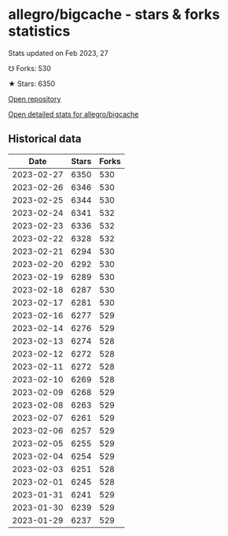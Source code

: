 # allegro/bigcache - stars & forks statistics

Stats updated on Feb 2023, 27

☋ Forks: 530

★ Stars: 6350

[Open repository](https://github.com/allegro/bigcache)

[Open detailed stats for allegro/bigcache](https://reviewgithub.com/rep/allegro/bigcache)

## Historical data
| Date | Stars | Forks |
|------|-------|-------|
| 2023-02-27 | 6350 | 530 | 
| 2023-02-26 | 6346 | 530 | 
| 2023-02-25 | 6344 | 530 | 
| 2023-02-24 | 6341 | 532 | 
| 2023-02-23 | 6336 | 532 | 
| 2023-02-22 | 6328 | 532 | 
| 2023-02-21 | 6294 | 530 | 
| 2023-02-20 | 6292 | 530 | 
| 2023-02-19 | 6289 | 530 | 
| 2023-02-18 | 6287 | 530 | 
| 2023-02-17 | 6281 | 530 | 
| 2023-02-16 | 6277 | 529 | 
| 2023-02-14 | 6276 | 529 | 
| 2023-02-13 | 6274 | 528 | 
| 2023-02-12 | 6272 | 528 | 
| 2023-02-11 | 6272 | 528 | 
| 2023-02-10 | 6269 | 528 | 
| 2023-02-09 | 6268 | 529 | 
| 2023-02-08 | 6263 | 529 | 
| 2023-02-07 | 6261 | 529 | 
| 2023-02-06 | 6257 | 529 | 
| 2023-02-05 | 6255 | 529 | 
| 2023-02-04 | 6254 | 529 | 
| 2023-02-03 | 6251 | 528 | 
| 2023-02-01 | 6245 | 528 | 
| 2023-01-31 | 6241 | 529 | 
| 2023-01-30 | 6239 | 529 | 
| 2023-01-29 | 6237 | 529 | 

